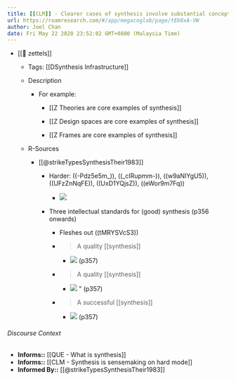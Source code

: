 ```yaml
---
title: [[CLM]] - Clearer cases of synthesis involve substantial conceptual innovation
url: https://roamresearch.com/#/app/megacoglab/page/tEb8xA-VW
author: Joel Chan
date: Fri May 22 2020 23:52:02 GMT+0800 (Malaysia Time)
---
```


- [[🌲 zettels]]

    - Tags: [[DSynthesis Infrastructure]]

    - Description

        - For example:

            - [[Z Theories are core examples of synthesis]]

            - [[Z Design spaces are core examples of synthesis]]

            - [[Z Frames are core examples of synthesis]]

    - R-Sources

        - [[@strikeTypesSynthesisTheir1983]]

            - Harder: ((-Pdz5e5m_)), ((_cIRupmm-)), ((w9aNIYgU5)), ((UFzZnNqFE)), ((UxD1YQjsZ)), ((eWor9m7Fq))

                - ![](https://firebasestorage.googleapis.com/v0/b/firescript-577a2.appspot.com/o/imgs%2Fapp%2Fmegacoglab%2FagqYSANtmB?alt=media&token=b7c66a7a-ee69-4927-bec0-894a77d1f350)

            - Three intellectual standards for (good) synthesis (p356 onwards)

                - Fleshes out ((tMRYSVcS3))

                - > A quality [[synthesis]]

                    - ![](https://firebasestorage.googleapis.com/v0/b/firescript-577a2.appspot.com/o/imgs%2Fapp%2Fmegacoglab%2FwVfN0OkrPc?alt=media&token=4c987e60-8f2a-422b-89f7-74d652f4aefd) (p357)

                - > A quality [[synthesis]]

                    - ![](https://firebasestorage.googleapis.com/v0/b/firescript-577a2.appspot.com/o/imgs%2Fapp%2Fmegacoglab%2FmkZPSRtGTx?alt=media&token=8c9c4e90-6a91-4922-b18e-059a08d6a0d6) " (p357)

                - > A successful [[synthesis]]

                    - ![](https://firebasestorage.googleapis.com/v0/b/firescript-577a2.appspot.com/o/imgs%2Fapp%2Fmegacoglab%2FU-AqM6BweT?alt=media&token=617cad8f-8247-46e7-8037-24547e6a585c) (p357)

###### Discourse Context

- **Informs::** [[QUE - What is synthesis]]
- **Informs::** [[CLM - Synthesis is sensemaking on hard mode]]
- **Informed By::** [[@strikeTypesSynthesisTheir1983]]
